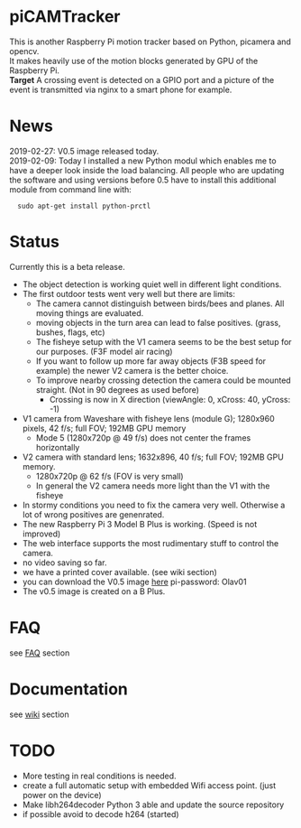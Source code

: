 # piCAMTracker
This is another Raspberry Pi motion tracker based on Python, picamera and opencv.   
It makes heavily use of the motion blocks generated by GPU of the Raspberry Pi.   
**Target** A crossing event is detected on a GPIO port and a picture of the event is transmitted via nginx to a smart phone for example.
# News
2019-02-27: V0.5 image released today.   
2019-02-09: Today I installed a new Python modul which enables me to have a deeper look inside the load balancing.
All people who are updating the software and using versions before 0.5 have to install this additional module from command line with:
```
  sudo apt-get install python-prctl
```
 
# Status
Currently this is a beta release.   
* The object detection is working quiet well in different light conditions. 
* The first outdoor tests went very well but there are limits: 
  * The camera cannot distinguish between birds/bees and planes. All moving things are evaluated.
  * moving objects in the turn area can lead to false positives. (grass, bushes, flags, etc)
  * The fisheye setup with the V1 camera seems to be the best setup for our purposes. (F3F model air racing)
  * If you want to follow up more far away objects (F3B speed for example) the newer V2 camera is the better choice.
  * To improve nearby crossing detection the camera could be mounted straight. (Not in 90 degrees as used before)
    * Crossing is now in X direction (viewAngle: 0, xCross: 40, yCross: -1)  
* V1 camera from Waveshare with fisheye lens (module G); 1280x960 pixels, 42 f/s; full FOV; 192MB GPU memory
  * Mode 5 (1280x720p @ 49 f/s) does not center the frames horizontally
* V2 camera with standard lens; 1632x896, 40 f/s; full FOV; 192MB GPU memory.
  * 1280x720p @ 62 f/s (FOV is very small)
  * In general the V2 camera needs more light than the V1 with the fisheye
* In stormy conditions you need to fix the camera very well. Otherwise a lot of wrong positives are genenrated.
* The new Raspberry Pi 3 Model B Plus is working. (Speed is not improved)
* The web interface supports the most rudimentary stuff to control the camera.
* no video saving so far.   
* we have a printed cover available. (see wiki section)
* you can download the V0.5 image [here](https://drive.google.com/open?id=1YKYWkky7y1BtXPJpppgeQY64lvDlAa4B)
  pi-password: Olav01
* The v0.5 image is created on a B Plus.

# FAQ
see [FAQ](https://github.com/barney-NG/piCAMTracker/wiki/FAQ) section

# Documentation
see [wiki](https://github.com/barney-NG/piCAMTracker/wiki) section

# TODO
* More testing in real conditions is needed.
* create a full automatic setup with embedded Wifi access point. (just power on the device)
* Make libh264decoder Python 3 able and update the source repository
* if possible avoid to decode h264  (started)
